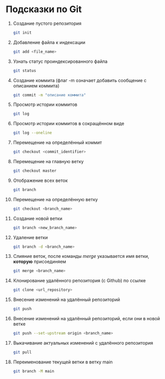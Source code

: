 # Подсказки по Git

1. Создание пустого репозитория
    ```sh
    git init
    ```
2. Добавление файла к индексации
    ```sh
    git add <file_name>
    ```
3. Узнать статус проиндексированного файла
    ```sh
    git status
    ```
4. Создание коммита (флаг -m означает добавить сообщение с описанием коммита)
    ```sh
    git commit -m "описание коммита"
    ```
5. Просмотр истории коммитов
    ```sh
    git log
    ```
6. Просмотр истории коммитов в сокращённом виде
    ```sh
    git log --oneline
    ```
7. Перемещение на определённый коммит
    ```sh
    git checkout <commit_identifier>
    ```
8. Перемещение на главную ветку
    ```sh
    git checkout master
    ```
9. Отображение всех веток
    ```sh
    git branch
    ```
10. Перемещение на определённую ветку
    ```sh
    git checkout <branch_name>
    ```
11. Создание новой ветки
    ```sh
    git branch <new_branch_name>
    ```
12. Удаление ветки
    ```sh
    git branch -d <branch_name>
    ```
13. Слияние веток, после команды *merge* указывается имя ветки, __которую__ присоединяем
    ```sh
    git merge <branch_name>
    ```
14. Клонирование удалённого репозитория (с Github) по ссылке
    ```sh
    git clone <url_repository>
    ```
15. Внесение изменений на удалённый репозиторий
    ```sh
    git push
    ```
16. Внесение изменений на удалённый репозиторий, если они в новой ветке
    ```sh
    git push --set-upstream origin <branch_name>
    ```
17. Выкачивание актуальных изменений с удалённого репозитория
    ```sh
    git pull
    ```
18. Переименование текущей ветки в ветку main
    ```sh
    git branch -M main
    ```